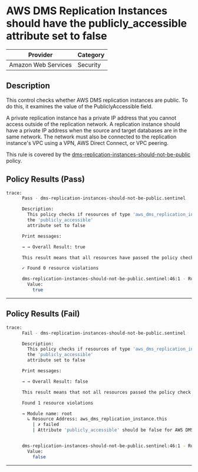 # AWS DMS Replication Instances should have the publicly_accessible attribute set to false

| Provider            | Category  |
| ------------------- | --------  |
| Amazon Web Services |  Security |

## Description

This control checks whether AWS DMS replication instances are public. To do this, it examines the value of the PubliclyAccessible field.

A private replication instance has a private IP address that you cannot access outside of the replication network. A replication instance should have a private IP address when the source and target databases are in the same network. The network must also be connected to the replication instance's VPC using a VPN, AWS Direct Connect, or VPC peering.

This rule is covered by the [dms-replication-instances-should-not-be-public](../../policies/dms/dms-replication-instances-should-not-be-public.sentinel) policy.

## Policy Results (Pass)

```bash
trace:
      Pass - dms-replication-instances-should-not-be-public.sentinel

      Description:
        This policy checks if resources of type 'aws_dms_replication_instance' have
        the 'publicly_accessible'
        attribute set to false

      Print messages:

      → → Overall Result: true

      This result means that all resources have passed the policy check for the policy dms-replication-instances-should-not-be-public.

      ✓ Found 0 resource violations

      dms-replication-instances-should-not-be-public.sentinel:46:1 - Rule "main"
        Value:
          true
```

---

## Policy Results (Fail)

```bash
trace:
      Fail - dms-replication-instances-should-not-be-public.sentinel

      Description:
        This policy checks if resources of type 'aws_dms_replication_instance' have
        the 'publicly_accessible'
        attribute set to false

      Print messages:

      → → Overall Result: false

      This result means that not all resources passed the policy check and the protected behavior is not allowed for the policy dms-replication-instances-should-not-be-public.

      Found 1 resource violations

      → Module name: root
        ↳ Resource Address: aws_dms_replication_instance.this
          | ✗ failed
          | Attribute 'publicly_accessible' should be false for AWS DMS Replication Instance. Refer to https://docs.aws.amazon.com/securityhub/latest/userguide/dms-controls.html#dms-1 for more details.


      dms-replication-instances-should-not-be-public.sentinel:46:1 - Rule "main"
        Value:
          false
```

---
